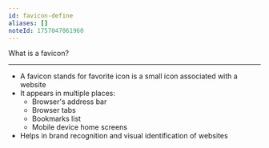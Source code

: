 ```yaml
---
id: favicon-define
aliases: []
noteId: 1757047061960
---
```


What is a favicon?

---

- A favicon stands for favorite icon is a small icon associated with a website
- It appears in multiple places:
  - Browser's address bar
  - Browser tabs
  - Bookmarks list
  - Mobile device home screens
- Helps in brand recognition and visual identification of websites
